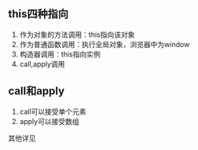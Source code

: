 ## this四种指向


1. 作为对象的方法调用：this指向该对象
2. 作为普通函数调用：执行全局对象，浏览器中为window
3. 构造器调用：this指向实例
4. call,apply调用


## call和apply

1. call可以接受单个元素
2. apply可以接受数组

其他详见